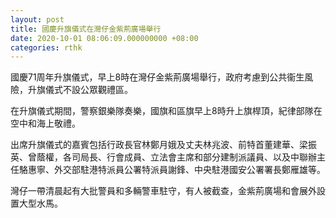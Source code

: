 ```yaml
---
layout: post
title: 國慶升旗儀式在灣仔金紫荊廣場舉行
date: 2020-10-01 08:06:09.000000000 +08:00
categories: rthk
---
```


國慶71周年升旗儀式，早上8時在灣仔金紫荊廣場舉行，政府考慮到公共衞生風險，升旗儀式不設公眾觀禮區。

在升旗儀式期間，警察銀樂隊奏樂，國旗和區旗早上8時升上旗桿頂，紀律部隊在空中和海上敬禮。

出席升旗儀式的嘉賓包括行政長官林鄭月娥及丈夫林兆波、前特首董建華、梁振英、曾蔭權，各司局長、行會成員、立法會主席和部分建制派議員、以及中聯辦主任駱惠寧、外交部駐港特派員公署特派員謝鋒、中央駐港國安公署署長鄭雁雄等。

灣仔一帶清晨起有大批警員和多輛警車駐守，有人被截查，金紫荊廣場和會展外設置大型水馬。
